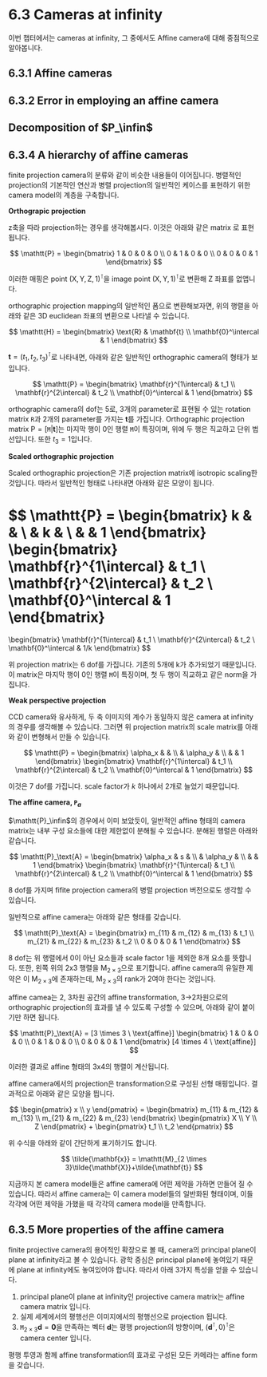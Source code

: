 # 6.3 Cameras at infinity
이번 챕터에서는 cameras at infinity, 그 중에서도 Affine camera에 대해 중점적으로 알아봅니다.

## 6.3.1 Affine cameras


## 6.3.2 Error in employing an affine camera


## Decomposition of $P_\infin$


## 6.3.4 A hierarchy of affine cameras

finite projection camera의 분류와 같이 비슷한 내용들이 이어집니다. 병렬적인 projection의 기본적인 연산과 병렬 projection의 일반적인 케이스를 표현하기 위한 camera model의 계층을 구축합니다.

**Orthograpic projection**

z축을 따라 projection하는 경우를 생각해봅시다. 이것은 아래와 같은 matrix 로 표현됩니다.

$$
\mathtt{P} = 
\begin{bmatrix}
1 & 0 & 0 & 0 \\
0 & 1 & 0 & 0 \\
0 & 0 & 0 & 1
\end{bmatrix}
$$

이러한 매핑은 point $(\text{X}, \text{Y}, \text{Z}, 1)^\intercal$을 image point $(\text{X},\text{Y},1)^\intercal$로 변환해 Z 좌표를 없앱니다.

orthographic projection mapping의 일반적인 폼으로 변환해보자면, 위의 행렬을 아래와 같은 3D euclidean 좌표의 변환으로 나타낼 수 있습니다.

$$
\mathtt{H} = 
\begin{bmatrix}
\text{R} & \mathbf{t} \\
\mathbf{0}^\intercal & 1
\end{bmatrix}
$$

$\mathbf{t}= (t_1, t_2, t_3)^\intercal$로 나타내면, 아래와 같은 일반적인 orthographic camera의 형태가 보입니다.

$$
\mathtt{P} = 
\begin{bmatrix}
\mathbf{r}^{1\intercal} & t_1 \\
\mathbf{r}^{2\intercal} & t_2 \\
\mathbf{0}^\intercal & 1
\end{bmatrix}
$$

orthographic camera의 dof는 5로, 3개의 parameter로 표현될 수 있는 rotation matrix $\mathtt{R}$과 2개의 parameter를 가지는 $\mathbf{t}$를 가집니다.  Orthographic projection matrix $\text{P} = [\mathtt{M}|\mathbf{t}]$는 마지막 행이 0인 행렬 $\mathtt{M}$이 특징이며, 위에 두 행은 직교하고 단위 법선입니다. 또한 $t_3=1$입니다.

**Scaled orthographic projection**

Scaled orthographic projection은 기존 projection matrix에 isotropic scaling한 것입니다. 따라서 일반적인 형태로 나타내면 아래와 같은 모양이 됩니다.

$$
\mathtt{P} = 
\begin{bmatrix}
k & & \\
& k & \\
& & 1
\end{bmatrix}
\begin{bmatrix}
\mathbf{r}^{1\intercal} & t_1 \\
\mathbf{r}^{2\intercal} & t_2 \\
\mathbf{0}^\intercal & 1
\end{bmatrix}
=
\begin{bmatrix}
\mathbf{r}^{1\intercal} & t_1 \\
\mathbf{r}^{2\intercal} & t_2 \\
\mathbf{0}^\intercal & 1/k
\end{bmatrix}
$$

위 projection matrix는 6 dof를 가집니다. 기존의 5개에 k가 추가되었기 때문입니다. 이 matrix은 마지막 행이 0인 행렬 $\mathtt{M}$이 특징이며, 첫 두 행이 직교하고 같은 norm을 가집니다.

**Weak perspective projection**

CCD camera와 유사하게, 두 축 이미지의 계수가 동일하지 않은 camera at infinity의 경우를 생각해볼 수 있습니다. 그러면 위 projection matrix의 scale matrix를 아래와 같이 변형해서 만들 수 있습니다.

$$
\mathtt{P} = 
\begin{bmatrix}
\alpha_x & & \\
& \alpha_y & \\
& & 1
\end{bmatrix}
\begin{bmatrix}
\mathbf{r}^{1\intercal} & t_1 \\
\mathbf{r}^{2\intercal} & t_2 \\
\mathbf{0}^\intercal & 1
\end{bmatrix}
$$

이것은 7 dof를 가집니다. scale factor가 $k$ 하나에서 2개로 늘었기 때문입니다.

**The affine camera, $\mathtt{P}_a$**

$\mathtt{P}_\infin$의 경우에서 이미 보았듯이, 일반적인 affine 형태의 camera matrix는 내부 구성 요소들에 대한 제한없이 분해될 수 있습니다. 분해된 행렬은 아래와 같습니다.

$$
\mathtt{P}_\text{A} = 
\begin{bmatrix}
\alpha_x & s & \\
& \alpha_y & \\
& & 1
\end{bmatrix}
\begin{bmatrix}
\mathbf{r}^{1\intercal} & t_1 \\
\mathbf{r}^{2\intercal} & t_2 \\
\mathbf{0}^\intercal & 1
\end{bmatrix}
$$

8 dof를 가지며 fifite projection camera의 병렬 projection 버전으로도 생각할 수 있습니다.

일반적으로 affine camera는 아래와 같은 형태를 갖습니다.

$$
\mathtt{P}_\text{A} = 
\begin{bmatrix}
m_{11} & m_{12} & m_{13} & t_1 \\
m_{21} & m_{22} & m_{23} & t_2 \\
0 & 0 & 0 & 1
\end{bmatrix}
$$

8 dof는 위 행렬에서 0이 아닌 요소들과 scale factor 1을 제외한 8개 요소를 뜻합니다. 또한, 왼쪽 위의 2x3 행렬을 $\text{M}_{2\times3}$으로 표기합니다. affine camera의 유일한 제약은 이 $\text{M}_{2\times3}$에 존재하는데, $\text{M}_{2\times3}$의 rank가 2여야 한다는 것입니다. 

affine camea는 2, 3차원 공간의 affine transformation, 3→2차원으로의 orthographic projection의 효과를 낼 수 있도록 구성할 수 있으며, 아래와 같이 붙이기만 하면 됩니다.

$$
\mathtt{P}_\text{A} = 
[3 \times 3 \ \text{affine}]
\begin{bmatrix}
1 & 0 & 0 & 0 \\
0 & 1 & 0 & 0 \\
0 & 0 & 0 & 1
\end{bmatrix} 
[4 \times 4 \ \text{affine}]
$$

이러한 결과로 affine 형태의 3x4의 행렬이 계산됩니다.

affine camera에서의 projection은 transformation으로 구성된 선형 매핑입니다. 결과적으로 아래와 같은 모양을 띕니다.

$$
\begin{pmatrix}
x \\ y
\end{pmatrix} = 
\begin{bmatrix}
m_{11} & m_{12} & m_{13} \\
m_{21} & m_{22} & m_{23}
\end{bmatrix}
\begin{pmatrix}
X \\ Y \\ Z
\end{pmatrix} + 
\begin{pmatrix}
t_1 \\ t_2
\end{pmatrix}
$$

위 수식을 아래와 같이 간단하게 표기하기도 합니다.

$$
\tilde{\mathbf{x}} = \mathtt{M}_{2 \times 3}\tilde{\mathbf{X}}+\tilde{\mathbf{t}}
$$

지금까지 본 camera model들은 affine camera에 어떤 제약을 가하면 만들어 질 수 있습니다. 따라서 affine camera는 이 camera model들의 일반화된 형태이며, 이들 각각에 어떤 제약을 가했을 때 각각의 camera model을 만족합니다.

## 6.3.5 More properties of the affine camera

finite projective camera의 용어적인 확장으로 볼 때, camera의 principal plane이 plane at infinity라고 볼 수 있습니다. 광학 중심은 principal plane에 놓여있기 때문에 plane at infinity에도 놓여있어야 합니다. 따라서 아래 3가지 특성을 얻을 수 있습니다.

1. principal plane이 plane at infinity인 projective camera matrix는 affine camera matrix 입니다.
2. 실제 세계에서의 평행선은 이미지에서의 평행선으로 projection 됩니다.
3. $\mathtt{M}_{2\times3}\mathbf{d}=\mathbf{0}$을 만족하는 벡터 $\mathbf{d}$는 평행 projection의 방향이며, $(\mathbf{d}^\intercal, 0)^\intercal$은 camera center 입니다.

평행 투영과 함께 affine transformation의 효과로 구성된 모든 카메라는 affine form을 갖습니다.
